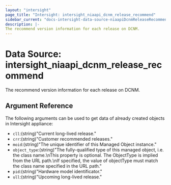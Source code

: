```yaml
---
layout: "intersight"
page_title: "Intersight: intersight_niaapi_dcnm_release_recommend"
sidebar_current: "docs-intersight-data-source-niaapiDcnmReleaseRecommend"
description: |-
The recommend version information for each release on DCNM.
---
```


# Data Source: intersight_niaapi_dcnm_release_recommend
The recommend version information for each release on DCNM.
## Argument Reference
The following arguments can be used to get data of already created objects in Intersight appliance:
* `cll`:(string)"Current long-lived release."
* `crr`:(string)"Customer recommended releases."
* `moid`:(string)"The unique identifier of this Managed Object instance."
* `object_type`:(string)"The fully-qualified type of this managed object, i.e. the class name.\nThis property is optional. The ObjectType is implied from the URL path.\nIf specified, the value of objectType must match the class name specified in the URL path."
* `pid`:(string)"Hardware model identificator."
* `ull`:(string)"Upcoming long-lived release."
